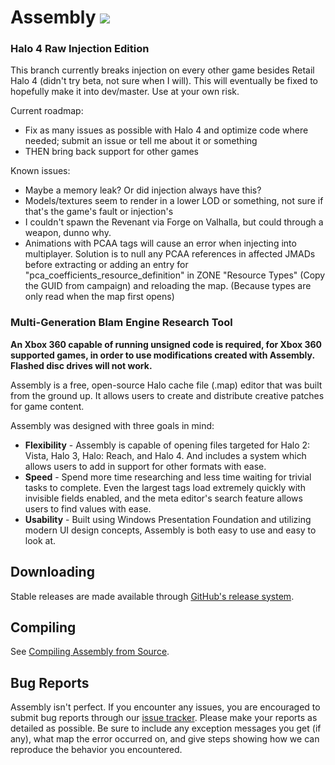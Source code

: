 # Assembly <img src="http://build.xeraxic.com/app/rest/builds/buildType:(id:asm_master_release)/statusIcon" />

### Halo 4 Raw Injection Edition ###

This branch currently breaks injection on every other game besides Retail Halo 4 (didn't try beta, not sure when I will). This will eventually be fixed to hopefully make it into dev/master. Use at your own risk.

Current roadmap:

* Fix as many issues as possible with Halo 4 and optimize code where needed; submit an issue or tell me about it or something
* THEN bring back support for other games

Known issues:

* Maybe a memory leak? Or did injection always have this?
* Models/textures seem to render in a lower LOD or something, not sure if that's the game's fault or injection's
* I couldn't spawn the Revenant via Forge on Valhalla, but could through a weapon, dunno why.
* Animations with PCAA tags will cause an error when injecting into multiplayer. Solution is to null any PCAA references in affected JMADs before extracting or adding an entry for "pca_coefficients_resource_definition" in ZONE "Resource Types" (Copy the GUID from campaign) and reloading the map. (Because types are only read when the map first opens)

### Multi-Generation Blam Engine Research Tool ###

__An Xbox 360 capable of running unsigned code is required, for Xbox 360 supported games, in order to use modifications created with Assembly. Flashed disc drives will not work.__

Assembly is a free, open-source Halo cache file (.map) editor that was built from the ground up. It allows users to create and distribute creative patches for game content.

Assembly was designed with three goals in mind: 

* __Flexibility__ - Assembly is capable of opening files targeted for Halo 2: Vista, Halo 3, Halo: Reach, and Halo 4. And includes a system which allows users to add in support for other formats with ease.
* __Speed__ - Spend more time researching and less time waiting for trivial tasks to complete. Even the largest tags load extremely quickly with invisible fields enabled, and the meta editor's search feature allows users to find values with ease.
* __Usability__ - Built using Windows Presentation Foundation and utilizing modern UI design concepts, Assembly is both easy to use and easy to look at.

## Downloading ##

Stable releases are made available through [GitHub's release system](https://github.com/XboxChaos/Assembly/releases).

## Compiling ##

See [Compiling Assembly from Source](https://github.com/XboxChaos/Assembly/wiki/Compiling-from-Source).

## Bug Reports ##

Assembly isn't perfect. If you encounter any issues, you are encouraged to submit bug reports through our [issue tracker](https://github.com/XboxChaos/Assembly/issues/new). Please make your reports as detailed as possible. Be sure to include any exception messages you get (if any), what map the error occurred on, and give steps showing how we can reproduce the behavior you encountered.

